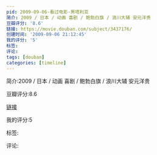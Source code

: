 ```yaml
---
pid: 2009-09-06-看过电影-黑塔利亚
简介: 2009 / 日本 / 动画 喜剧 / 鲍勃白旗 / 浪川大辅 安元洋贵
豆瓣评分: '8.6'
链接: https://movie.douban.com/subject/3437176/
创建时间: '2009-09-06 21:12:45'
我的评分: '5'
标签:
评论:
tags: [douban]
categories: [timeline]
---
```

简介:2009 / 日本 / 动画 喜剧 / 鲍勃白旗 / 浪川大辅 安元洋贵

豆瓣评分:8.6

[链接](https://movie.douban.com/subject/3437176/)

我的评分:5

标签:

评论:

